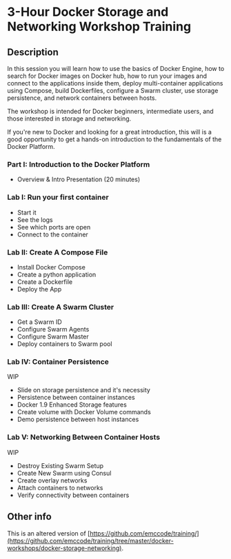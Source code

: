 3-Hour Docker Storage and Networking Workshop Training
===============================

## Description

In this session you will learn how to use the basics of Docker Engine, how to search for Docker images on Docker hub, how to run your images and connect to the applications inside them, deploy multi-container applications using Compose, build Dockerfiles, configure a Swarm cluster, use storage persistence, and network containers between hosts.

The workshop is intended for Docker beginners, intermediate users, and those interested in storage and networking.

If you're new to Docker and looking for a great introduction, this will is a good opportunity to get a hands-on introduction to the fundamentals of the Docker Platform.

### Part I: Introduction to the Docker Platform
 - Overview & Intro Presentation (20 minutes)

### Lab I: Run your first container

 - Start it
 - See the logs
 - See which ports are open
 - Connect to the container

### Lab II: Create A Compose File

 - Install Docker Compose
 - Create a python application
 - Create a Dockerfile
 - Deploy the App

### Lab III: Create A Swarm Cluster

 - Get a Swarm ID
 - Configure Swarm Agents
 - Configure Swarm Master
 - Deploy containers to Swarm pool

### Lab IV: Container Persistence

WIP

 - Slide on storage persistence and it's necessity
 - Persistence between container instances
 - Docker 1.9 Enhanced Storage features
 - Create volume with Docker Volume commands
 - Demo persistence between host instances

### Lab V: Networking Between Container Hosts

WIP

 - Destroy Existing Swarm Setup
 - Create New Swarm using Consul
 - Create overlay networks
 - Attach containers to networks
 - Verify connectivity between containers

## Other info

 This is an altered version of [https://github.com/emccode/training/](https://github.com/emccode/training/tree/master/docker-workshops/docker-storage-networking).
